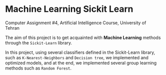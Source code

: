 # Machine Learning Sickit Learn
Computer Assignment #4, Artificial Intelligence Course, University of Tehran

The aim of this project is to get acquainted with **Machine Learning** methods through the ```Sickit-Learn``` library.

In this project, using several classifiers defined in the Sickit-Learn library, such as ```K-Nearest-Neighbors``` and ```Decision tree```, we implemented and optimized models, and at the end, we implemented several group learning methods such as ```Random Forest```.

